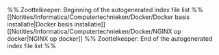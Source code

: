 %% Zoottelkeeper: Beginning of the autogenerated index file list  %%
 [[Notities/Informatica/Computertechnieken/Docker/Docker basis installatie|Docker basis installatie]]
 [[Notities/Informatica/Computertechnieken/Docker/NGINX op docker|NGINX op docker]]
%% Zoottelkeeper: End of the autogenerated index file list  %%
